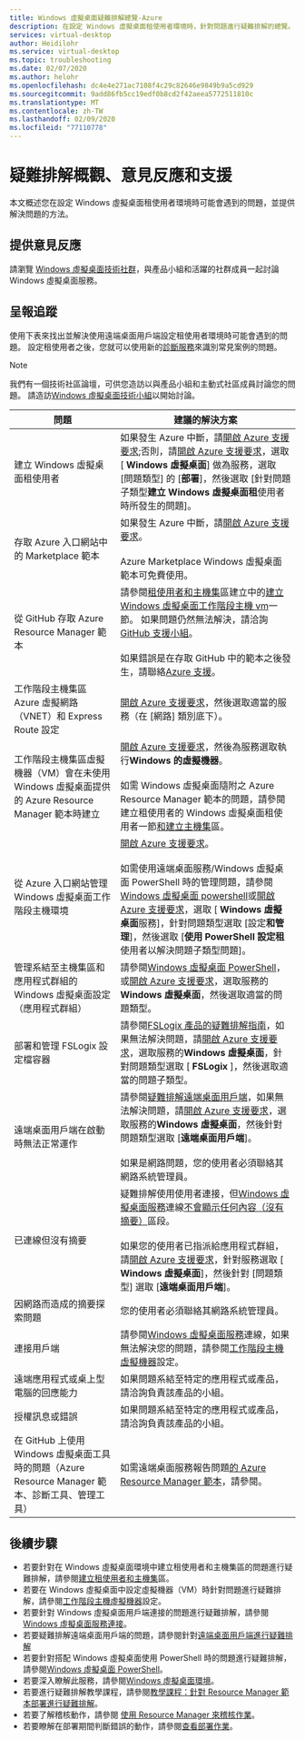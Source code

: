 ```yaml
---
title: Windows 虛擬桌面疑難排解總覽-Azure
description: 在設定 Windows 虛擬桌面租使用者環境時，針對問題進行疑難排解的總覽。
services: virtual-desktop
author: Heidilohr
ms.service: virtual-desktop
ms.topic: troubleshooting
ms.date: 02/07/2020
ms.author: helohr
ms.openlocfilehash: dc4e4e271ac7108f4c29c82646e9849b9a5cd929
ms.sourcegitcommit: 9add86fb5cc19edf0b8cd2f42aeea5772511810c
ms.translationtype: MT
ms.contentlocale: zh-TW
ms.lasthandoff: 02/09/2020
ms.locfileid: "77110778"
---
```

# <a name="troubleshooting-overview-feedback-and-support"></a>疑難排解概觀、意見反應和支援

本文概述您在設定 Windows 虛擬桌面租使用者環境時可能會遇到的問題，並提供解決問題的方法。

## <a name="provide-feedback"></a>提供意見反應

請瀏覽 [Windows 虛擬桌面技術社群](https://techcommunity.microsoft.com/t5/Windows-Virtual-Desktop/bd-p/WindowsVirtualDesktop)，與產品小組和活躍的社群成員一起討論 Windows 虛擬桌面服務。

## <a name="escalation-tracks"></a>呈報追蹤

使用下表來找出並解決使用遠端桌面用戶端設定租使用者環境時可能會遇到的問題。 設定租使用者之後，您就可以使用新的[診斷服務](https://docs.microsoft.com/azure/virtual-desktop/diagnostics-role-service)來識別常見案例的問題。

>[!NOTE]
> 我們有一個技術社區論壇，可供您造訪以與產品小組和主動式社區成員討論您的問題。 請造訪[Windows 虛擬桌面技術小組](https://techcommunity.microsoft.com/t5/Windows-Virtual-Desktop/bd-p/WindowsVirtualDesktop)以開始討論。

| **問題**                                                            | **建議的解決方案**  |
|----------------------------------------------------------------------|-------------------------------------------------|
| 建立 Windows 虛擬桌面租使用者                                                    | 如果發生 Azure 中斷，請[開啟 Azure 支援要求](https://azure.microsoft.com/support/create-ticket/);否則，請[開啟 Azure 支援要求](https://azure.microsoft.com/support/create-ticket/)，選取 [ **Windows 虛擬桌面**] 做為服務，選取 [問題類型] 的 [**部署**]，然後選取 [針對問題子類型**建立 Windows 虛擬桌面租**使用者時所發生的問題]。|
| 存取 Azure 入口網站中的 Marketplace 範本       | 如果發生 Azure 中斷，請[開啟 Azure 支援要求](https://azure.microsoft.com/support/create-ticket/)。 <br> <br> Azure Marketplace Windows 虛擬桌面範本可免費使用。|
| 從 GitHub 存取 Azure Resource Manager 範本                                  | 請參閱[租使用者和主機集](troubleshoot-set-up-issues.md)區建立中的[建立 Windows 虛擬桌面工作階段主機 vm](troubleshoot-set-up-issues.md#creating-windows-virtual-desktop-session-host-vms)一節。 如果問題仍然無法解決，請洽詢[GitHub 支援小組](https://github.com/contact)。 <br> <br> 如果錯誤是在存取 GitHub 中的範本之後發生，請聯絡[Azure 支援](https://azure.microsoft.com/support/create-ticket/)。|
| 工作階段主機集區 Azure 虛擬網路（VNET）和 Express Route 設定               | [開啟 Azure 支援要求](https://azure.microsoft.com/support/create-ticket/)，然後選取適當的服務（在 [網路] 類別底下）。 |
| 工作階段主機集區虛擬機器（VM）會在未使用 Windows 虛擬桌面提供的 Azure Resource Manager 範本時建立 | [開啟 Azure 支援要求](https://azure.microsoft.com/support/create-ticket/)，然後為服務選取執行**Windows 的虛擬機器**。 <br> <br> 如需 Windows 虛擬桌面隨附之 Azure Resource Manager 範本的問題，請參閱建立租使用者的 Windows 虛擬桌面租使用者一節[和建立主機集](troubleshoot-set-up-issues.md)區。 |
| 從 Azure 入口網站管理 Windows 虛擬桌面工作階段主機環境    | [開啟 Azure 支援要求](https://azure.microsoft.com/support/create-ticket/)。 <br> <br> 如需使用遠端桌面服務/Windows 虛擬桌面 PowerShell 時的管理問題，請參閱[Windows 虛擬桌面 powershell](troubleshoot-powershell.md)或[開啟 Azure 支援要求](https://azure.microsoft.com/support/create-ticket/)，選取 [ **Windows 虛擬桌面**服務]，針對問題類型選取 [設定**和管理**]，然後選取 [**使用 PowerShell 設定租**使用者以解決問題子類型問題]。 |
| 管理系結至主機集區和應用程式群組的 Windows 虛擬桌面設定（應用程式群組）      | 請參閱[Windows 虛擬桌面 PowerShell](troubleshoot-powershell.md)，或[開啟 Azure 支援要求](https://azure.microsoft.com/support/create-ticket/)，選取服務的**Windows 虛擬桌面**，然後選取適當的問題類型。|
| 部署和管理 FSLogix 設定檔容器 | 請參閱[FSLogix 產品的疑難排解指南](https://docs.microsoft.com/fslogix/fslogix-trouble-shooting-ht)，如果無法解決問題，請[開啟 Azure 支援要求](https://azure.microsoft.com/support/create-ticket/)，選取服務的**Windows 虛擬桌面**，針對問題類型選取 [ **FSLogix** ]，然後選取適當的問題子類型。 |
| 遠端桌面用戶端在啟動時無法正常運作                                                 | 請參閱[疑難排解遠端桌面用戶端](troubleshoot-client.md)，如果無法解決問題，請[開啟 Azure 支援要求](https://azure.microsoft.com/support/create-ticket/)，選取服務的**Windows 虛擬桌面**，然後針對問題類型選取 [**遠端桌面用戶端**]。  <br> <br> 如果是網路問題，您的使用者必須聯絡其網路系統管理員。 |
| 已連線但沒有摘要                                                                 | 疑難排解使用使用者連接，但[Windows 虛擬桌面服務](troubleshoot-service-connection.md)連線[不會顯示任何內容（沒有摘要）](troubleshoot-service-connection.md#user-connects-but-nothing-is-displayed-no-feed)區段。 <br> <br> 如果您的使用者已指派給應用程式群組，請[開啟 Azure 支援要求](https://azure.microsoft.com/support/create-ticket/)，針對服務選取 [ **Windows 虛擬桌面**]，然後針對 [問題類型] 選取 [**遠端桌面用戶端**]。 |
| 因網路而造成的摘要探索問題                                            | 您的使用者必須聯絡其網路系統管理員。 |
| 連接用戶端                                                                    | 請參閱[Windows 虛擬桌面服務](troubleshoot-service-connection.md)連線，如果無法解決您的問題，請參閱[工作階段主機虛擬機器](troubleshoot-vm-configuration.md)設定。 |
| 遠端應用程式或桌上型電腦的回應能力                                      | 如果問題系結至特定的應用程式或產品，請洽詢負責該產品的小組。 |
| 授權訊息或錯誤                                                          | 如果問題系結至特定的應用程式或產品，請洽詢負責該產品的小組。 |
| 在 GitHub 上使用 Windows 虛擬桌面工具時的問題（Azure Resource Manager 範本、診斷工具、管理工具） | 如需遠端桌面服務報告問題[的 Azure Resource Manager 範本](https://github.com/Azure/RDS-Templates/blob/master/README.md)，請參閱。 |

## <a name="next-steps"></a>後續步驟

- 若要針對在 Windows 虛擬桌面環境中建立租使用者和主機集區的問題進行疑難排解，請參閱[建立租使用者和主機集](troubleshoot-set-up-issues.md)區。
- 若要在 Windows 虛擬桌面中設定虛擬機器（VM）時針對問題進行疑難排解，請參閱[工作階段主機虛擬機器](troubleshoot-vm-configuration.md)設定。
- 若要針對 Windows 虛擬桌面用戶端連接的問題進行疑難排解，請參閱[Windows 虛擬桌面服務連接](troubleshoot-service-connection.md)。
- 若要疑難排解遠端桌面用戶端的問題，請參閱針對[遠端桌面用戶端進行疑難排解](troubleshoot-client.md)
- 若要針對搭配 Windows 虛擬桌面使用 PowerShell 時的問題進行疑難排解，請參閱[Windows 虛擬桌面 PowerShell](troubleshoot-powershell.md)。
- 若要深入瞭解此服務，請參閱[Windows 虛擬桌面環境](environment-setup.md)。
- 若要進行疑難排解教學課程，請參閱[教學課程：針對 Resource Manager 範本部署進行疑難排解](../azure-resource-manager/templates/template-tutorial-troubleshoot.md)。
- 若要了解稽核動作，請參閱 [使用 Resource Manager 來稽核作業](../azure-resource-manager/management/view-activity-logs.md)。
- 若要瞭解在部署期間判斷錯誤的動作，請參閱[查看部署作業](../azure-resource-manager/templates/deployment-history.md)。
